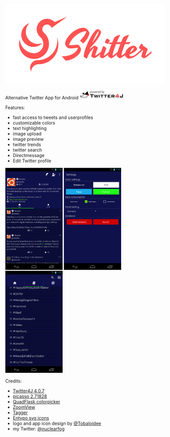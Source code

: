 <p align="center"><img src="/logo/logotype-horizontal.png"></p>


Alternative Twitter App for Android <img src="/images/twitter4j.gif" width="138" height="30">

Features:
- fast access to tweets and userprofiles
- customizable colors
- text highlighting
- image upload
- image preview
- twitter trends
- twitter search
- Directmessage
- Edit Twitter profile



<img src="/images/shitter_1.png" width="180"/> <img src="/images/shitter_2.png" width="180"/> <img src="/images/shitter_3.png" width="180"/>


Credits:
- <a href="https://github.com/Twitter4J/Twitter4J">Twitter4J 4.0.7</a>
- <a href="https://github.com/square/picasso">picasso 2.71828</a>
- <a href="https://github.com/QuadFlask/colorpicker">QuadFlask colorpicker</a>
- <a href="https://github.com/NudeDude/ZoomView">ZoomView</a>
- <a href="https://github.com/NudeDude/Tagger">Tagger</a>
- <a href="http://www.entypo.com" title="">Entypo svg icons</a>
- logo and app icon design by <a href="https://github.com/Tobaloidee" title="">@Tobaloidee</a>
- my Twitter: <a href="https://twitter.com/nuclearfog" title="">@nuclearfog</a>
